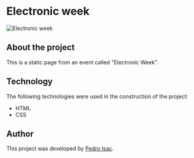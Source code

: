# Electronic week
![Electronic week](https://i.pinimg.com/564x/4b/9c/82/4b9c82ab5e48f80524a47e8face25065.jpg)

## About the project
This is a static page from an event called "Electronic Week".

## Technology
The following technologies were used in the construction of the project:

- HTML
- CSS

## Author
This project was developed by [Pedro Isac](https://linktr.ee/ss.pedroisac).
